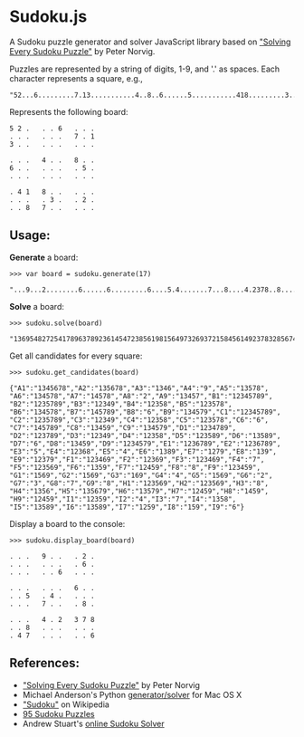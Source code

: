 Sudoku.js
==========

A Sudoku puzzle generator and solver JavaScript library based on 
["Solving Every Sudoku Puzzle"][1] by Peter Norvig.


Puzzles are represented by a string of digits, 1-9, and '.' as spaces. Each
character represents a square, e.g., 

    "52...6.........7.13...........4..8..6......5...........418.........3..2...87....."
    
Represents the following board:

    5 2 .   . . 6   . . .   
    . . .   . . .   7 . 1   
    3 . .   . . .   . . .   
    
    . . .   4 . .   8 . .   
    6 . .   . . .   . 5 .   
    . . .   . . .   . . .   
    
    . 4 1   8 . .   . . .   
    . . .   . 3 .   . 2 .   
    . . 8   7 . .   . . .


Usage:
------

**Generate** a board:

    >>> var board = sudoku.generate(17)
    
    "...9...2........6......6.........6....5.4.......7...8....4.2378..8.......47.....6"

**Solve** a board:

    >>> sudoku.solve(board)
    
    "136954827254178963789236145472385619815649732693721584561492378328567491947813256"

Get all candidates for every square:

    >>> sudoku.get_candidates(board)
    
    {"A1":"1345678","A2":"135678","A3":"1346","A4":"9","A5":"13578",
    "A6":"134578","A7":"14578","A8":"2","A9":"13457","B1":"12345789",
    "B2":"1235789","B3":"12349","B4":"12358","B5":"123578",
    "B6":"134578","B7":"145789","B8":"6","B9":"134579","C1":"12345789",
    "C2":"1235789","C3":"12349","C4":"12358","C5":"123578","C6":"6",
    "C7":"145789","C8":"13459","C9":"134579","D1":"1234789",
    "D2":"123789","D3":"12349","D4":"12358","D5":"123589","D6":"13589",
    "D7":"6","D8":"13459","D9":"1234579","E1":"1236789","E2":"1236789",
    "E3":"5","E4":"12368","E5":"4","E6":"1389","E7":"1279","E8":"139",
    "E9":"12379","F1":"123469","F2":"12369","F3":"123469","F4":"7",
    "F5":"123569","F6":"1359","F7":"12459","F8":"8","F9":"123459",
    "G1":"1569","G2":"1569","G3":"169","G4":"4","G5":"1569","G6":"2",
    "G7":"3","G8":"7","G9":"8","H1":"123569","H2":"123569","H3":"8",
    "H4":"1356","H5":"135679","H6":"13579","H7":"12459","H8":"1459",
    "H9":"12459","I1":"12359","I2":"4","I3":"7","I4":"1358",
    "I5":"13589","I6":"13589","I7":"1259","I8":"159","I9":"6"}

Display a board to the console:

    >>> sudoku.display_board(board)
    
    . . .   9 . .   . 2 .   
    . . .   . . .   . 6 .   
    . . .   . . 6   . . .   
    
    . . .   . . .   6 . .   
    . . 5   . 4 .   . . .   
    . . .   7 . .   . 8 .   
    
    . . .   4 . 2   3 7 8   
    . . 8   . . .   . . .   
    . 4 7   . . .   . . 6 
    

References:
-----------

- ["Solving Every Sudoku Puzzle"][1] by Peter Norvig
- Michael Anderson's Python [generator/solver][2] for Mac OS X
- ["Sudoku"][3] on Wikipedia
- [95 Sudoku Puzzles][4]
- Andrew Stuart's [online Sudoku Solver][5]


[1]: http://norvig.com/sudoku.html
[2]: https://github.com/andermic/cousins/tree/master/sudoku
[3]: http://en.wikipedia.org/wiki/Sudoku
[4]: http://magictour.free.fr/top95
[5]: http://www.sudokuwiki.org/sudoku.htm
